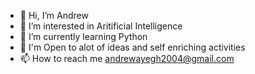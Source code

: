 - 👋 Hi, I’m Andrew
- 👀 I’m interested in Aritificial Intelligence
- 🌱 I’m currently learning Python
- 💞️ I'm Open to alot of ideas and self enriching activities
- 📫 How to reach me andrewayegh2004@gmail.com
<!---
Andrew-Ayegh/Andrew-Ayegh is a ✨ special ✨ repository because its `README.md` (this file) appears on your GitHub profile.
You can click the Preview link to take a look at your changes.
--->
